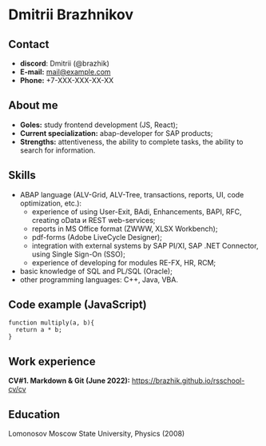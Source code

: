 # Dmitrii Brazhnikov

## Contact
- **discord**: Dmitrii (@brazhik)
- **E-mail:** mail@example.com
- **Phone:** +7-XXX-XXX-XX-XX

## About me
- **Goles:** study frontend development (JS, React);
- **Current specialization:** abap-developer for SAP products;
- **Strengths:** attentiveness, the ability to complete tasks, the ability to search for information.

## Skills
- ABAP language (ALV-Grid, ALV-Tree, transactions, reports, UI, code optimization, etc.):
    - experience of using User-Exit, BAdi, Enhancements, BAPI, RFC, creating oData и REST web-services;
    - reports in MS Office format (ZWWW, XLSX Workbench);
    - pdf-forms (Adobe LiveCycle Designer);
    - integration with external systems by SAP PI/XI, SAP .NET Connector, using Single Sign-On (SSO);
    - experience of developing for modules RE-FX, HR, RCM;
- basic knowledge of SQL and PL/SQL (Oracle);
- other programming languages: C++, Java, VBA.

## Code example (JavaScript)
```
function multiply(a, b){
  return a * b;
}
```

## Work experience
**CV#1. Markdown & Git (June 2022):** https://brazhik.github.io/rsschool-cv/cv

## Education
Lomonosov Moscow State University, Physics (2008)


